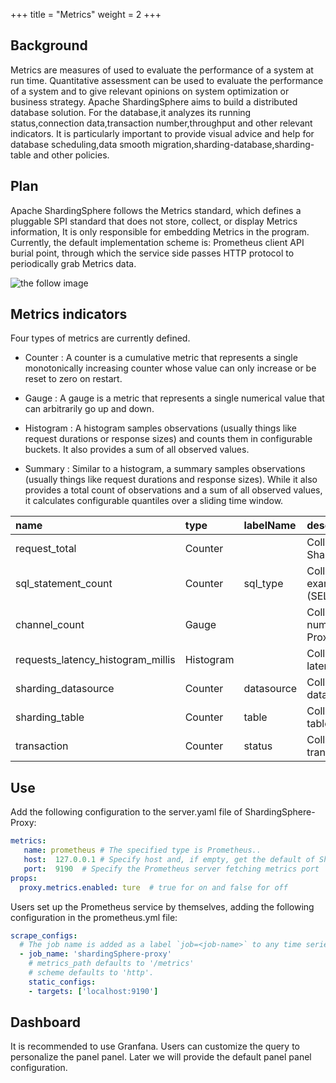 +++
title = "Metrics"
weight = 2
+++

## Background

Metrics are measures of used to evaluate the performance of a system at run time. 
Quantitative assessment can be used to evaluate the performance of a system and to give relevant opinions on system optimization or business strategy.
Apache ShardingSphere aims to build a distributed database solution. 
For the database,it analyzes its running status,connection data,transaction number,throughput and other relevant indicators.
It is particularly important to provide visual advice and help for database scheduling,data smooth migration,sharding-database,sharding-table and other policies.

## Plan

Apache ShardingSphere follows the Metrics standard, which defines a pluggable SPI standard that does not store, collect, or display Metrics information,
It is only responsible for embedding Metrics in the program. Currently, the default implementation scheme is: Prometheus client API burial point, through which the service side passes
HTTP protocol to periodically grab Metrics data.

![the follow image](https://shardingsphere.apache.org/document/current/img/control-panel/metrics/metrics.png)

## Metrics indicators

Four types of metrics are currently defined.

 * Counter : A counter is a cumulative metric that represents a single monotonically increasing counter whose value can only increase or be reset to zero on restart.
 
 * Gauge : A gauge is a metric that represents a single numerical value that can arbitrarily go up and down.

 * Histogram : A histogram samples observations (usually things like request durations or response sizes) and counts them in configurable buckets. It also provides a sum of all observed values.
 
 * Summary : Similar to a histogram, a summary samples observations (usually things like request durations and response sizes). While it also provides a total count of observations and a sum of all observed values, it calculates configurable quantiles over a sliding time window.
 
 |name                      | type                  |labelName       | description                  |
 |:------------------------ |:--------------------- |:-------------|:-------------------- |
 |request_total             |Counter                |            |Collect all request of ShardingSphere-Proxy |
 |sql_statement_count       |Counter                | sql_type     |Collect all the types of SQL , example (SELECT,UPDATE,INSERT...)| 
 |channel_count             |Gauge                  |            |Collect all the connection number of ShardingSphere-Proxy               | 
 |requests_latency_histogram_millis |Histogram      |            |Collect all the request latency time(ms)           | 
 |sharding_datasource       |Counter                | datasource   |Collect all the sql sharding datasource                      | 
 |sharding_table            |Counter                | table        |Collect all the sql sharding table                       | 
 |transaction               |Counter                | status       |Collect all the sql transaction    
 
 ## Use
 
 Add the following configuration to the server.yaml file of ShardingSphere-Proxy:
 
 ```yaml
 metrics:
    name: prometheus # The specified type is Prometheus..
    host:  127.0.0.1 # Specify host and, if empty, get the default of ShardingSphere-Proxy
    port:  9190  # Specify the Prometheus server fetching metrics port
 props:
   proxy.metrics.enabled: ture  # true for on and false for off
 ```
 
Users set up the Prometheus service by themselves, adding the following configuration in the prometheus.yml file:
 
 ```yaml
 scrape_configs:
   # The job name is added as a label `job=<job-name>` to any time series scraped from this config.
   - job_name: 'shardingSphere-proxy'
     # metrics_path defaults to '/metrics'
     # scheme defaults to 'http'.
     static_configs:
     - targets: ['localhost:9190']
 ```

 ## Dashboard
 
It is recommended to use Granfana. Users can customize the query to personalize the panel panel. Later we will provide the default panel panel configuration.
